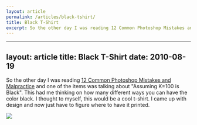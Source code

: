 ```yaml
---
layout: article
permalink: /articles/black-tshirt/
title: Black T-Shirt
excerpt: So the other day I was reading 12 Common Photoshop Mistakes and Malpractice and one of the items was talking about "Assuming K=100 is Black".
---
```

---
layout: article
title: Black T-Shirt
date: 2010-08-19
---

<p>So the other day I was reading <a href="http://www.thedesigncubicle.com/2009/01/12-common-photoshop-mistakes-misuses-and-abuses/">12 Common Photoshop Mistakes and Malpractice</a> and one of the items was talking about "Assuming K=100 is Black". This had me thinking on how many different ways you can have the color black. I thought to myself, this would be a cool t-shirt. I came up with design and now just have to figure where to have it printed.</p>
<img src="/assets/posts/black-shirt.png"/>
